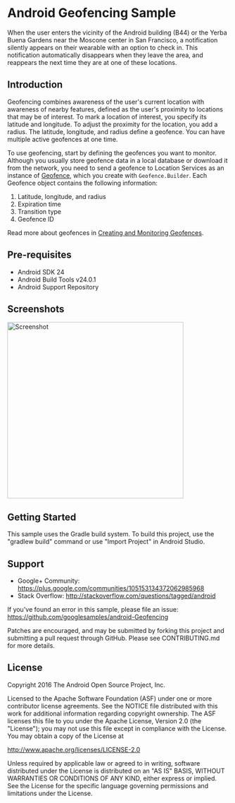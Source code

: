 
Android Geofencing Sample
===================================

When the user enters the vicinity of the Android building (B44) or the Yerba Buena
Gardens near the Moscone center in San Francisco, a notification silently appears on their
wearable with an option to check in. This notification automatically disappears when they leave
the area, and reappears the next time they are at one of these locations.

Introduction
------------

Geofencing combines awareness of the user's current location with awareness of
nearby features, defined as the user's proximity to locations that may be of
interest. To mark a location of interest, you specify its latitude and longitude.
To adjust the proximity for the location, you add a radius. The latitude,
longitude, and radius define a geofence. You can have multiple active
geofences at one time.

To use geofencing, start by defining the geofences you want to monitor.
Although you usually store geofence data in a local database or download
it from the network, you need to send a geofence to Location Services as
an instance of [Geofence][2], which you create with `Geofence.Builder`. Each
Geofence object contains the following information:

1. Latitude, longitude, and radius
2. Expiration time
3. Transition type
4. Geofence ID

Read more about geofences in [Creating and Monitoring Geofences][1].

[1]:http://developer.android.com/training/location/geofencing.html
[2]:http://developer.android.com/reference/com/google/android/gms/location/Geofence.html

Pre-requisites
--------------

- Android SDK 24
- Android Build Tools v24.0.1
- Android Support Repository

Screenshots
-------------

<img src="screenshots/android_building_check_in.png" height="400" alt="Screenshot"/> 

Getting Started
---------------

This sample uses the Gradle build system. To build this project, use the
"gradlew build" command or use "Import Project" in Android Studio.

Support
-------

- Google+ Community: https://plus.google.com/communities/105153134372062985968
- Stack Overflow: http://stackoverflow.com/questions/tagged/android

If you've found an error in this sample, please file an issue:
https://github.com/googlesamples/android-Geofencing

Patches are encouraged, and may be submitted by forking this project and
submitting a pull request through GitHub. Please see CONTRIBUTING.md for more details.

License
-------

Copyright 2016 The Android Open Source Project, Inc.

Licensed to the Apache Software Foundation (ASF) under one or more contributor
license agreements.  See the NOTICE file distributed with this work for
additional information regarding copyright ownership.  The ASF licenses this
file to you under the Apache License, Version 2.0 (the "License"); you may not
use this file except in compliance with the License.  You may obtain a copy of
the License at

http://www.apache.org/licenses/LICENSE-2.0

Unless required by applicable law or agreed to in writing, software
distributed under the License is distributed on an "AS IS" BASIS, WITHOUT
WARRANTIES OR CONDITIONS OF ANY KIND, either express or implied.  See the
License for the specific language governing permissions and limitations under
the License.
